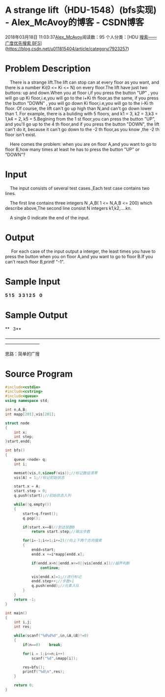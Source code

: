 # A strange lift（HDU-1548）(bfs实现) - Alex_McAvoy的博客 - CSDN博客





2018年03月18日 11:03:37[Alex_McAvoy](https://me.csdn.net/u011815404)阅读数：95
个人分类：[HDU																[搜索——广度优先搜索 BFS](https://blog.csdn.net/u011815404/article/category/8115771)](https://blog.csdn.net/u011815404/article/category/7923257)








# Problem Description

    There is a strange lift.The lift can stop can at every floor as you want, and there is a number Ki(0 <= Ki <= N) on every floor.The lift have just two buttons: up and down.When you at floor i,if you press the button "UP" , you will go up Ki floor,i.e,you will go to the i+Ki th floor,as the same, if you press the button "DOWN" , you will go down Ki floor,i.e,you will go to the i-Ki th floor. Of course, the lift can't go up high than N,and can't go down lower than 1. For example, there is a buliding with 5 floors, and k1 = 3, k2 = 3,k3 = 1,k4 = 2, k5 = 5.Begining from the 1 st floor,you can press the button "UP", and you'll go up to the 4 th floor,and if you press the button "DOWN", the lift can't do it, because it can't go down to the -2 th floor,as you know ,the -2 th floor isn't exist.

    Here comes the problem: when you are on floor A,and you want to go to floor B,how many times at least he has to press the button "UP" or "DOWN"?

# Input

    The input consists of several test cases.,Each test case contains two lines.

    The first line contains three integers N ,A,B( 1 <= N,A,B <= 200) which describe above,The second line consist N integers k1,k2,....kn.

    A single 0 indicate the end of the input.

# Output

     For each case of the input output a interger, the least times you have to press the button when you on floor A,and you want to go to floor B.If you can't reach floor B,printf "-1".

# Sample Input

**5 1 5    3 3 1 2 5    0**

# Sample Output

**   3**

————————————————————————————————————————————

思路：简单的广搜

# Source Program

```cpp
#include<cstdio>
#include<cstring>
#include<queue>
using namespace std;

int n,A,B;
int mapp[201],vis[201];

struct node
{
    int x;
    int step;
}start,endd;

int bfs()
{
    queue <node> q;
    int i;

    memset(vis,0,sizeof(vis));//标记数组清零
    vis[A] = 1;//标记初始状态

    start.x = A;
    start.step = 0;
    q.push(start);//初始状态入列

    while(!q.empty())
    {
        start=q.front();
        q.pop();

        if(start.x==B)//到达层数B
        	return start.step;//输出步数

        for(i=-1;i<=1;i+=2)//向上下两个方向搜索
        {
            endd=start;
            endd.x +=i*mapp[endd.x];

            if(endd.x>n||endd.x<=0||vis[endd.x])//越界判断
                continue;

            vis[endd.x]=1;//进行标记
            endd.step++;//步数+1
            q.push(endd);//元素入队
        }
    }
    return -1;
}

int main()
{
    int i,j;
    int res;

    while(scanf("%d%d%d",&n,&A,&B)!=0)
    {
        if(n==0)    break;

        for(i = 1;i<=n;i++)
        	scanf("%d",&mapp[i]);

        res=bfs();
        printf("%d\n",res);
    }

    return 0;
}
```






